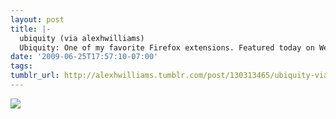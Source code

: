 ```yaml
---
layout: post
title: |-
  ubiquity (via alexhwilliams)
  Ubiquity: One of my favorite Firefox extensions. Featured today on Web Worker Daily.
date: '2009-06-25T17:57:10-07:00'
tags: 
tumblr_url: http://alexhwilliams.tumblr.com/post/130313465/ubiquity-via-alexhwilliams-ubiquity-one-of-my
---
```

<img src="http://25.media.tumblr.com/EXq6qISREp5qmytik8F5iJbho1_500.jpg"/>

